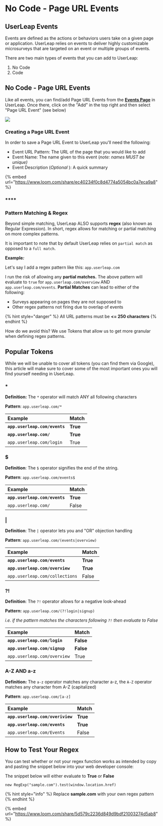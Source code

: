 # No Code - Page URL Events

## **UserLeap Events**

Events are defined as the actions or behaviors users take on a given page or application. UserLeap relies on events to deliver highly customizable microsurveys that are targeted on an event or multiple groups of events. 

There are two main types of events that you can add to UserLeap: 

1. No Code
2. Code

## **No Code - Page URL Events**

Like all events, you can find/add Page URL Events from the [**Events Page**](../product-navigation/the-events-page.md) in UserLeap. Once there, click on the "Add" in the top right and then select "Page URL Event" \(see below\)  


![](https://p35.tr2.n0.cdn.getcloudapp.com/items/Jru4zOkz/fba5191a-d419-494d-af4d-df03eb362011.jpg?v=816758657ac6def5440135a7a6f45d03)

### Creating a Page URL Event

In order to save a Page URL Event to UserLeap you'll need the following:

* Event URL Pattern: The URL of the page that you would like to add 
* Event Name: The name given to this event \(_note: names MUST be unique\)_ 
* Event Description \(_Optional_ \): A quick summary

{% embed url="https://www.loom.com/share/ec40234f0c8d4774a5054bc0a7eca9a8" %}

### \*\*\*\*

### **Pattern Matching & Regex**

Beyond simple matching, UserLeap ALSO supports **regex** \(also known as Regular Expression\). In short, regex allows for matching or partial matching on more complex patterns. 

It is important to note that by default UserLeap relies on `partial match` as opposed to a `full match`.

**Example**_**:**_ 

Let's say I add a regex pattern like this: `app.userleap.com`

I run the risk of allowing any **partial matches.** The above pattern will evaluate to `true` for `app.userleap.com/overview` AND `app.userleap.com/events`. **Partial Matches** can lead to either of the following:

* Surveys appearing on pages they are not supposed to
* Other regex patterns not firing due to overlap of events 

{% hint style="danger" %}
All URL patterns must be **&lt;= 250 characters** 
{% endhint %}

How do we avoid this? We use Tokens that allow us to get more granular when defining regex patterns. 

## **Popular Tokens**

While we will be unable to cover all tokens \(you can find them via Google\), this article will make sure to cover some of the most important ones you will find yourself needing in UserLeap. 

### \*

**Definition:** The `*` operator will match ANY all following characters

**Pattern**: `app.userleap.com/*`

| Example | Match |
| :--- | :--- |
| **`app.userleap.com/events`** | **True** |
| **`app.userleap.com/`** | **True** |
| `app.userleap.com/login` | True |

### $

**Definition**: The `$` operator signifies the end of the string. 

**Pattern**: `app.userleap.com/events$`

| Example | Match |
| :--- | :--- |
| **`app.userleap.com/events`** | **True** |
| `app.userleap.com/` | False |

### \| 

**Definition**: The `|` operator lets you and "OR" objection handling 

**Pattern**: `app.userleap.com/(events|overview)` 

| Example | Match |
| :--- | :--- |
| **`app.userleap.com/events`** | **True** |
| **`app.userleap.com/overview`** | **True** |
| `app.userleap.com/collections` | False |

### **?!**

**Definition**: The `?!` operator allows for a negative look-ahead 

**Pattern:** `app.userleap.com/(?!login|signup)`

_i.e. if the pattern matches the characters following `?!` then evaluate to False_

| **Example** | Match |
| :--- | :--- |
| **`app.userleap.com/login`** | **False** |
| **`app.userleap.com/signup`** | **False** |
| `app.userleap.com/overview` | True |

### **A-Z AND a-z**

**Definition:** The `a-z` operator matches any character a-z, the `A-Z` operator matches any character from A-Z \(capitalized\)

**Pattern**: `app.userleap.com/[a-z]`

| Example | Match |
| :--- | :--- |
| **`app.userleap.com/overiview`** | **True** |
| **`app.userleap.com/events`** | **True** |
| `app.userleap.com/Events` | False |

## How to Test Your Regex

You can test whether or not your regex function works as intended by copy and pasting the snippet below into your web developer console:

The snippet below will either evaluate to **True** or **False**

```text
new RegExp("sample.com").test(window.location.href)
```

{% hint style="info" %}
Replace **sample.com** with your own regex pattern
{% endhint %}

{% embed url="https://www.loom.com/share/5d579c2236d849d9bdf21003274d5ab8" %}



